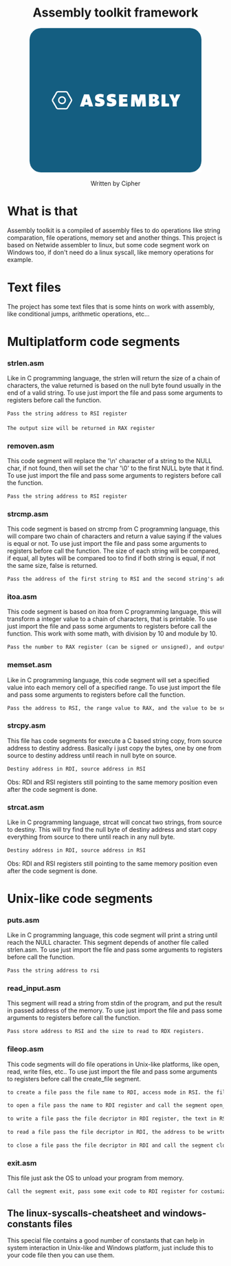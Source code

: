 <div align="center">
    <h1>Assembly toolkit framework</h1>    
    <img width="400px" src="./assets/AssemblyImage.png">
    <p>Written by Cipher</p>
</div>

#

# What is that
Assembly toolkit is a compiled of assembly files to do operations like string comparation, file operations, memory set and another things. This project is based on Netwide assembler to linux, but some code segment work on Windows too, if don't need do a linux syscall, like memory operations for example.

# Text files
The project has some text files that is some hints on work with assembly, like conditional jumps, arithmetic operations, etc...

# Multiplatform code segments

### strlen.asm
Like in C programming language, the strlen will return the size of a chain of characters, the value returned is based on the null byte found usually in the end of a valid string.
To use just import the file and pass some arguments to registers before call the function.

```txt
Pass the string address to RSI register

The output size will be returned in RAX register
```
### removen.asm
This code segment will replace the '\n' character of a string to the NULL char, if not found, then will set the char '\0' to the first NULL byte that it find.
To use just import the file and pass some arguments to registers before call the function.

```txt
Pass the string address to RSI register
```

### strcmp.asm
This code segment is based on strcmp from C programming language, this will compare two chain of characters and return a value saying if the values is equal or not.
To use just import the file and pass some arguments to registers before call the function. The size of each string will be compared, if equal, all bytes will be compared too to find if both string is equal, if not the same size, false is returned.

```txt
Pass the address of the first string to RSI and the second string's address to RDI registers. If value equal to each other then the RAX register will be filled with 1, else 0
```


### itoa.asm
This code segment is based on itoa from C programming language, this will transform a integer value to a chain of characters, that is printable.
To use just import the file and pass some arguments to registers before call the function. This work with some math, with division by 10 and module by 10.

```txt
Pass the number to RAX register (can be signed or unsigned), and output address in RSI. in the end of execution the passed address will be filled with the number in string format.
```

### memset.asm
Like in C programming language, this code segment will set a specified value into each memory cell of a specified range.
To use just import the file and pass some arguments to registers before call the function.

```txt
Pass the address to RSI, the range value to RAX, and the value to be set in RDX registers
```

### strcpy.asm
This file has code segments for execute a C based string copy, from source address to destiny address. Basically i just copy the bytes, one by one from source to destiny address until reach in null byte on source.
```txt
Destiny address in RDI, source address in RSI
```
Obs: RDI and RSI registers still pointing to the same memory position even after the code segment is done.

### strcat.asm
Like in C programming language, strcat will concat two strings, from source to destiny. This will try find the null byte of destiny address and start copy everything from source to there until reach in any null byte.
```txt
Destiny address in RDI, source address in RSI
```
Obs: RDI and RSI registers still pointing to the same memory position even after the code segment is done.

# Unix-like code segments

### puts.asm
Like in C programming language, this code segment will print a string until reach the NULL character. This segment depends of another file called strlen.asm.
To use just import the file and pass some arguments to registers before call the function.

```txt
Pass the string address to rsi
```

### read_input.asm
This segment will read a string from stdin of the program, and put the result in passed address of the memory.
To use just import the file and pass some arguments to registers before call the function.

```txt
Pass store address to RSI and the size to read to RDX registers.
```

### fileop.asm
This code segments will do file operations in Unix-like platforms, like open, read, write files, etc..
To use just import the file and pass some arguments to registers before call the create_file segment.

```txt
to create a file pass the file name to RDI, access mode in RSI. the file decriptor is returned in RAX register.
```

```txt
to open a file pass the name to RDI register and call the segment open_file 
``` 

```txt
to write a file pass the file decriptor in RDI register, the text in RSI register and call the segment write_file
```

```txt
to read a file pass the file decriptor in RDI, the address to be written the file text in RSI, the size to read in RDX and call the segment read_file
```

```txt
to close a file pass the file decriptor in RDI and call the segment close_file
```

### exit.asm
This file just ask the OS to unload your program from memory.

```txt
Call the segment exit, pass some exit code to RDI register for costumization
```


## The linux-syscalls-cheatsheet and windows-constants files
This special file contains a good number of constants that can help in system interaction in Unix-like and Windows platform, just include this to your code file then you can use them.
